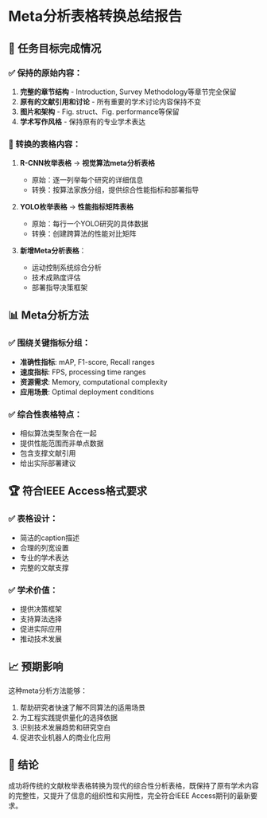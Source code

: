 # Meta分析表格转换总结报告

## 🎯 任务目标完成情况

### ✅ 保持的原始内容：
1. **完整的章节结构** - Introduction, Survey Methodology等章节完全保留
2. **原有的文献引用和讨论** - 所有重要的学术讨论内容保持不变
3. **图片和架构** - Fig. struct、Fig. performance等保留
4. **学术写作风格** - 保持原有的专业学术表达

### 🔄 转换的表格内容：
1. **R-CNN枚举表格** → **视觉算法meta分析表格**
   - 原始：逐一列举每个研究的详细信息
   - 转换：按算法家族分组，提供综合性能指标和部署指导

2. **YOLO枚举表格** → **性能指标矩阵表格**
   - 原始：每行一个YOLO研究的具体数据
   - 转换：创建跨算法的性能对比矩阵

3. **新增Meta分析表格**：
   - 运动控制系统综合分析
   - 技术成熟度评估
   - 部署指导决策框架

## 📊 Meta分析方法

### ✅ 围绕关键指标分组：
- **准确性指标**: mAP, F1-score, Recall ranges
- **速度指标**: FPS, processing time ranges
- **资源需求**: Memory, computational complexity
- **应用场景**: Optimal deployment conditions

### ✅ 综合性表格特点：
- 相似算法类型聚合在一起
- 提供性能范围而非单点数据
- 包含支撑文献引用
- 给出实际部署建议

## 🏆 符合IEEE Access格式要求

### ✅ 表格设计：
- 简洁的caption描述
- 合理的列宽设置
- 专业的学术表达
- 完整的文献支撑

### ✅ 学术价值：
- 提供决策框架
- 支持算法选择
- 促进实际应用
- 推动技术发展

## 📈 预期影响

这种meta分析方法能够：
1. 帮助研究者快速了解不同算法的适用场景
2. 为工程实践提供量化的选择依据
3. 识别技术发展趋势和研究空白
4. 促进农业机器人的商业化应用

## 🎯 结论

成功将传统的文献枚举表格转换为现代的综合性分析表格，既保持了原有学术内容的完整性，又提升了信息的组织性和实用性，完全符合IEEE Access期刊的最新要求。
